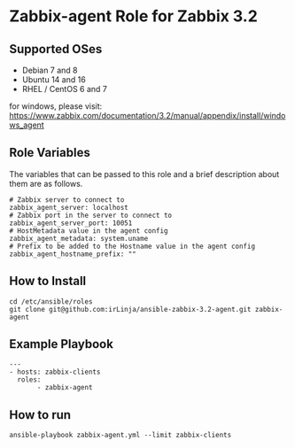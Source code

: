 Zabbix-agent Role for Zabbix 3.2
=================

Supported OSes
--------------
- Debian 7 and 8
- Ubuntu 14 and 16
- RHEL / CentOS 6 and 7

for windows, please visit: https://www.zabbix.com/documentation/3.2/manual/appendix/install/windows_agent  

Role Variables
--------------

The variables that can be passed to this role and a brief description about them are as follows.

	# Zabbix server to connect to
	zabbix_agent_server: localhost
	# Zabbix port in the server to connect to
	zabbix_agent_server_port: 10051
	# HostMetadata value in the agent config
	zabbix_agent_metadata: system.uname
	# Prefix to be added to the Hostname value in the agent config
	zabbix_agent_hostname_prefix: ""

How to Install
--------------

```
cd /etc/ansible/roles
git clone git@github.com:irLinja/ansible-zabbix-3.2-agent.git zabbix-agent 
```

Example Playbook
----------------

```
---
- hosts: zabbix-clients
  roles:
       - zabbix-agent
```

How to run
----------

``` 
ansible-playbook zabbix-agent.yml --limit zabbix-clients 
```

